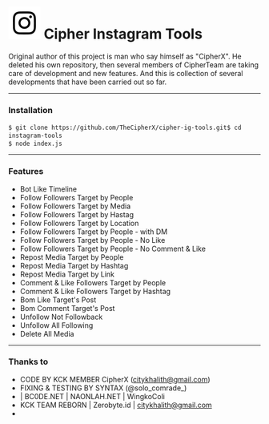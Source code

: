 # ![Image](Instagram2016_white-(64px).png) Cipher Instagram Tools


Original author of this project is man who say himself as "CipherX".
He deleted his own repository, then several members of CipherTeam are taking care of development and new features.
And this is collection of several developments that have been carried out so far.

----

### Installation

```
$ git clone https://github.com/TheCipherX/cipher-ig-tools.git$ cd instagram-tools
$ node index.js
```

----

### Features

* Bot Like Timeline
* Follow Followers Target by People
* Follow Followers Target by Media
* Follow Followers Target by Hastag
* Follow Followers Target by Location
* Follow Followers Target by People - with DM
* Follow Followers Target by People - No Like
* Follow Followers Target by People - No Comment & Like
* Repost Media Target by People
* Repost Media Target by Hashtag
* Repost Media Target by Link
* Comment & Like Followers Target by People
* Comment & Like Followers Target by Hashtag
* Bom Like Target's Post
* Bom Comment Target's Post
* Unfollow Not Followback
* Unfollow All Following
* Delete All Media

----

### Thanks to

* CODE BY KCK MEMBER CipherX (citykhalith@gmail.com)
* FIXING & TESTING BY SYNTAX (@solo_comrade_)
* | BC0DE.NET | NAONLAH.NET | WingkoColi
* KCK TEAM REBORN | Zerobyte.id | citykhalith@gmail.com
*
